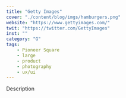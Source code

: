 ```yaml
---
title: "Getty Images"
cover: "./content/blog/imgs/hamburgers.png"
website: "https://www.gettyimages.com/"
twit: "https://twitter.com/GettyImages"
inst: ""
category: "G"
tags:
    - Pioneer Square
    - large
    - product
    - photography
    - ux/ui
---
```


Description
